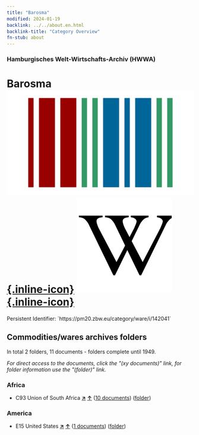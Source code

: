 ```yaml
---
title: "Barosma"
modified: 2024-01-19
backlink: ../../about.en.html
backlink-title: "Category Overview"
fn-stub: about
---
```


### Hamburgisches Welt-Wirtschafts-Archiv (HWWA)

# Barosma &#160; [![Wikidata](/images/Wikidata-logo.svg "Wikidata"){.inline-icon}](http://www.wikidata.org/entity/Q194513) [![Wikipedia](/images/Wikipedia-W.svg "Wikipedia"){.inline-icon}](https://en.wikipedia.org/wiki/Agathosma_betulina)

<div class="hint">Persistent Identifier: `https://pm20.zbw.eu/category/ware/i/142041`</div>







## Commodities/wares archives folders







In total 2 folders, 11 documents - folders complete until 1949.

_For direct access to the documents, click the "(xy documents)" link, for folder information use the "(folder)" link._



### Africa

- C93 Union of South Africa [**&nearr;**](../../../geo/i/141454/about.en.html "Union of South Africa (all folders)") [**&uarr;**](../../../geo/about.en.html#C93 "Country category system") (<a href="https://pm20.zbw.eu/iiifview/folder/wa/142041,141454" title="about: Barosma : Union of South Africa" target="_blank">10 documents</a>) ([folder](../../../../folder/wa/1420xx/142041/1414xx/141454/about.en.html))

### America

- E15 United States [**&nearr;**](../../../geo/i/141653/about.en.html "United States (all folders)") [**&uarr;**](../../../geo/about.en.html#E15 "Country category system") (<a href="https://pm20.zbw.eu/iiifview/folder/wa/142041,141653" title="about: Barosma : United States" target="_blank">1 documents</a>) ([folder](../../../../folder/wa/1420xx/142041/1416xx/141653/about.en.html))



<a id="filmsections" />













